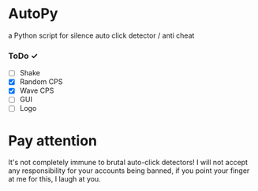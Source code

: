 # AutoPy
a Python script for silence auto click detector / anti cheat
### ToDo ✓
- [ ] Shake
- [X] Random CPS
- [X] Wave CPS
- [ ] GUI
- [ ] Logo
# Pay attention
It's not completely immune to brutal auto-click detectors!
I will not accept any responsibility for your accounts being banned, if you point your finger at me for this, I laugh at you.
